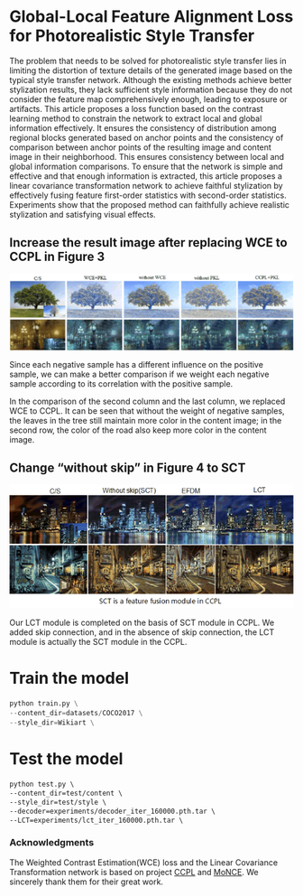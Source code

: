 # Global-Local Feature Alignment Loss for Photorealistic Style Transfer

The problem that needs to be solved for photorealistic style transfer lies in limiting the distortion of texture details of the generated image based on the typical style transfer network. Although the existing methods achieve better stylization results, they lack sufficient style information because they do not consider the feature map comprehensively enough, leading to exposure or artifacts. This article proposes a loss function based on the contrast learning method to constrain the network to extract local and global information effectively. It ensures the consistency of distribution among regional blocks generated based on anchor points and the consistency of comparison between anchor points of the resulting image and content image in their neighborhood. This ensures consistency between local and global information comparisons. To ensure that the network is simple and effective and that enough information is extracted, this article proposes a linear covariance transformation network to achieve faithful stylization by effectively fusing feature first-order statistics with second-order statistics. Experiments show that the proposed method can faithfully achieve realistic stylization and satisfying visual effects.

## Increase the result image after replacing WCE to CCPL in Figure 3

![image-20230620115500432](images/image-20230620115500432.png)

Since each negative sample has a different influence on the positive sample, we can make a better comparison if we weight each negative sample according to its correlation with the positive sample.

In the comparison of the second column and the last column, we replaced WCE to CCPL. It can be seen that without the weight of negative samples, the leaves in the tree still maintain more color in the content image;  in the second row, the color of the road also keep more color in the content image.

## Change “without skip” in Figure 4 to SCT

![image-20230620115414311](images/image-20230620115414311.png)

Our LCT module is completed on the basis of SCT module in CCPL. We added skip connection, and in the absence of skip connection, the LCT module is actually the SCT module in the CCPL.



# Train the model

```python
python train.py \
--content_dir=datasets/COCO2017 \
--style_dir=Wikiart \
```

# Test the model

```
python test.py \
--content_dir=test/content \
--style_dir=test/style \
--decoder=experiments/decoder_iter_160000.pth.tar \
--LCT=experiments/lct_iter_160000.pth.tar \
```

### Acknowledgments

The Weighted Contrast Estimation(WCE) loss and the Linear Covariance Transformation network is based on project [CCPL](https://github.com/JarrentWu1031/CCPL) and [MoNCE](https://github.com/fnzhan/MoNCE). We sincerely thank them for their great work.